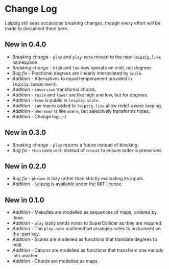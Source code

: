 Change Log
==========

Leipzig still sees occasional breaking changes, though every effort will be made to
document them here.

New in 0.4.0
------------
* *Breaking change* - `play` and `play-note` moved to the new `leipzig.live` namespace.
* *Breaking change* - `high` and `low` now operate on midi, not degrees.
* *Bug fix* - Fractional degrees are linearly interpolated by `scale`.
* *Addition* - Alternatives to equal temperament provided in `leipzig.temperament`.
* *Addition* - `inversion` transforms chords.
* *Addition* - `raise` and `lower` are like high and low, but for degrees.
* *Addition* - `from` is public in `leipzig.scale`.
* *Addition* - `jam` macro added to `leipzig.live` allow redef-aware looping.
* *Addition* - `wherever` is like `where`, but selectively transforms notes.
* *Addition* - Change log. ;-)

New in 0.3.0
------------
* *Breaking change* - `play` returns a future instead of blocking.
* *Bug fix* - `then` uses `with` instead of `concat` to ensure order is preserved.

New in 0.2.0
------------
* *Bug fix* - `phrase` is lazy rather than strictly evaluating its inputs.
* *Addition* - Leipzig is available under the MIT license.

New in 0.1.0
------------
* *Addition* - Melodies are modelled as sequences of maps, ordered by :time.
* *Addition* - `play` lazily sends notes to SuperCollider as they are required.
* *Addition* - The `play-note` multimethod arranges notes to instrument on the :part key.
* *Addition* - Scales are modelled as functions that translate degrees to midi.
* *Addition* - Canons are modelled as functions that transform one melody into another. 
* *Addition* - Chords are modelled as maps.
